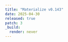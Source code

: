 ```yaml
---
title: "Materialize v0.143"
date: 2025-04-30
released: true
patch: 3
_build:
  render: never
---
```

